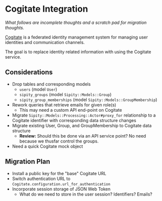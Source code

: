 # Cogitate Integration

*What follows are incomplete thoughts and a scratch pad for migration thoughts.*

[Cogitate](https://github.com/ndlib/cogitate) is a federated identity management system for managing user identities and communication channels.

The goal is to replace identity related information with using the Cogitate service.

## Considerations

* Drop tables and corresponding models
  * `users` (model `User`)
  * `sipity_groups` (model `Sipity::Models::Group`)
  * `sipity_group_memberships` (model `Sipity::Models::GroupMembership`)
* Rework queries that retrieve emails for given role(s)
  * This may need a custom API end-point on Cogitate
* Migrate `Sipity::Models::Processing::Actor#proxy_for` relationship to a Cogitate identifier with corresponding data structure changes
* Migrate existing User, Group, and GroupMembership to Cogitate data structure
  * **Review:** Should this be done via an API service point? No need because we thusfar control the groups.
* Need a quick Cogitate mock object

## Migration Plan

* Install a public key for the "base" Cogitate URL
* Switch authentication URL to `Cogitate.configuration.url_for_authentication`
* Incorporate session storage of JSON Web Token
  * What do we need to store in the user session? Identifiers? Emails?
